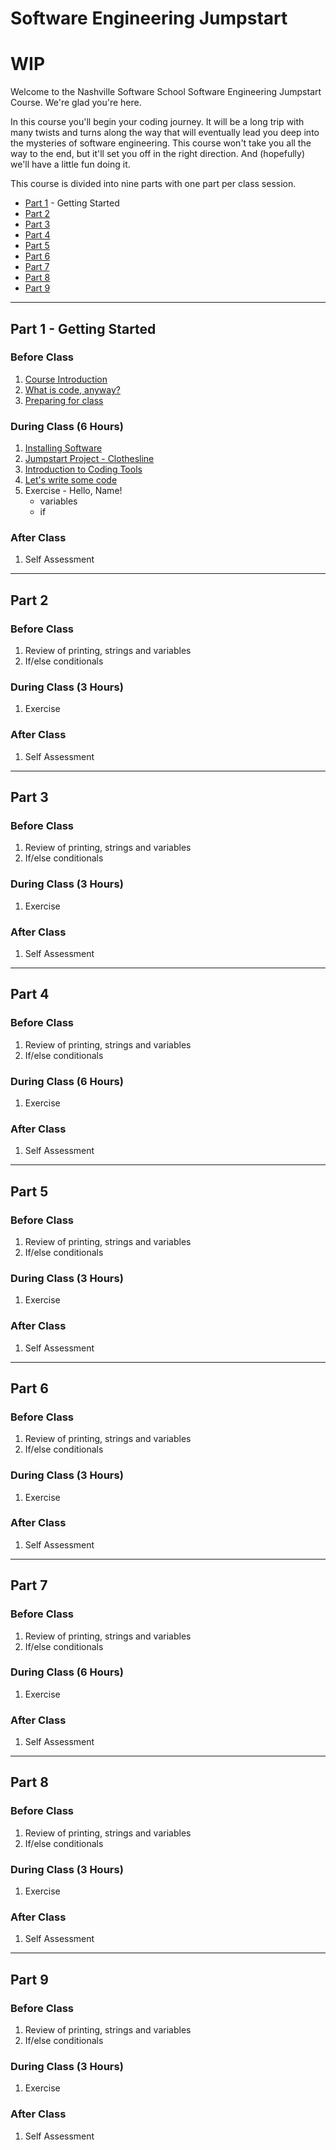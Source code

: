 # Software Engineering Jumpstart

# WIP

Welcome to the Nashville Software School Software Engineering Jumpstart Course. We're glad you're here.

In this course you'll begin your coding journey. It will be a long trip with many twists and turns along the way that will eventually lead you deep into the mysteries of software engineering. This course won't take you all the way to the end, but it'll set you off in the right direction. And (hopefully) we'll have a little fun doing it.

This course is divided into nine parts with one part per class session.

* [Part 1](#part-1) - Getting Started
* [Part 2](#part-2)
* [Part 3](#part-3)
* [Part 4](#part-4)
* [Part 5](#part-5)
* [Part 6](#part-6)
* [Part 7](#part-7)
* [Part 8](#part-8)
* [Part 9](#part-9)

---

## Part 1 - Getting Started

### Before Class

1. [Course Introduction](./parts/part1/prework/course_intro.md)
1. [What is code, anyway?](./parts/part1/prework/what_is_code.md)
1. [Preparing for class](./parts/part1/prework/prep_for_first_class.md)

### During Class (6 Hours)

1. [Installing Software](./parts/part1/classroom/installations.md)
1. [Jumpstart Project - Clothesline](./parts/part1/classroom/clothesline.md)
1. [Introduction to Coding Tools](./parts/part1/prework/course_intro.md)
1. [Let's write some code](./parts/part1/classroom/hello_world.md)
1. Exercise - Hello, Name!
    * variables
    * if

### After Class

1. Self Assessment

---

## Part 2

### Before Class

1. Review of printing, strings and variables
1. If/else conditionals

### During Class (3 Hours)

1. Exercise

### After Class

1. Self Assessment

---

## Part 3

### Before Class

1. Review of printing, strings and variables
1. If/else conditionals

### During Class (3 Hours)

1. Exercise

### After Class

1. Self Assessment

---

## Part 4

### Before Class

1. Review of printing, strings and variables
1. If/else conditionals

### During Class (6 Hours)

1. Exercise

### After Class

1. Self Assessment

---

## Part 5

### Before Class

1. Review of printing, strings and variables
1. If/else conditionals

### During Class (3 Hours)

1. Exercise

### After Class

1. Self Assessment

---

## Part 6

### Before Class

1. Review of printing, strings and variables
1. If/else conditionals

### During Class (3 Hours)

1. Exercise

### After Class

1. Self Assessment

---

## Part 7

### Before Class

1. Review of printing, strings and variables
1. If/else conditionals

### During Class (6 Hours)

1. Exercise

### After Class

1. Self Assessment

---

## Part 8

### Before Class

1. Review of printing, strings and variables
1. If/else conditionals

### During Class (3 Hours)

1. Exercise

### After Class

1. Self Assessment

---

## Part 9

### Before Class

1. Review of printing, strings and variables
1. If/else conditionals

### During Class (3 Hours)

1. Exercise

### After Class

1. Self Assessment
